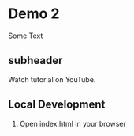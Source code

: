 # Demo 2

Some Text

## subheader

Watch tutorial on YouTube. 

## Local Development

1. Open index.html in your browser